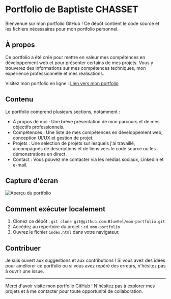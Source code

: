 # Portfolio de Baptiste CHASSET

Bienvenue sur mon portfolio GitHub ! Ce dépôt contient le code source et les fichiers nécessaires pour mon portfolio personnel.

## À propos

Ce portfolio a été créé pour mettre en valeur mes compétences en développement web et pour présenter certains de mes projets. Vous y trouverez des informations sur mes compétences techniques, mon expérience professionnelle et mes réalisations.

Visitez mon portfolio en ligne : [Lien vers mon portfolio]([https://blueeel.github.io/mon-portfolio/])

## Contenu

Le portfolio comprend plusieurs sections, notamment :

- À propos de moi : Une brève présentation de mon parcours et de mes objectifs professionnels.
- Compétences : Une liste de mes compétences en développement web, conception UI/UX et gestion de projet.
- Projets : Une sélection de projets sur lesquels j'ai travaillé, accompagnés de descriptions et de liens vers le code source ou les démonstrations en direct.
- Contact : Vous pouvez me contacter via les médias sociaux, LinkedIn et e-mail.

## Capture d'écran

![Aperçu du portfolio]([assets/capture-d'ecran-portfolio.png])

## Comment exécuter localement

1. Clonez ce dépôt : `git clone git@github.com:BlueEel/mon-portfolio.git`
2. Accédez au répertoire du projet : `cd mon-portfolio`
3. Ouvrez le fichier `index.html` dans votre navigateur.

## Contribuer

Je suis ouvert aux suggestions et aux contributions ! Si vous avez des idées pour améliorer ce portfolio ou si vous avez repéré des erreurs, n'hésitez pas à ouvrir une issue.

---

Merci d'avoir visité mon portfolio GitHub ! N'hésitez pas à explorer mes projets et à me contacter pour toute opportunité de collaboration.
